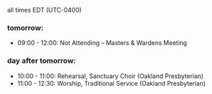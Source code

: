 all times EDT (UTC-0400)

### tomorrow:

* 09:00 - 12:00: Not Attending – Masters & Wardens Meeting

### day after tomorrow:

* 10:00 - 11:00: Rehearsal, Sanctuary Choir (Oakland Presbyterian)
* 11:00 - 12:30: Worship, Traditional Service (Oakland Presbyterian)
